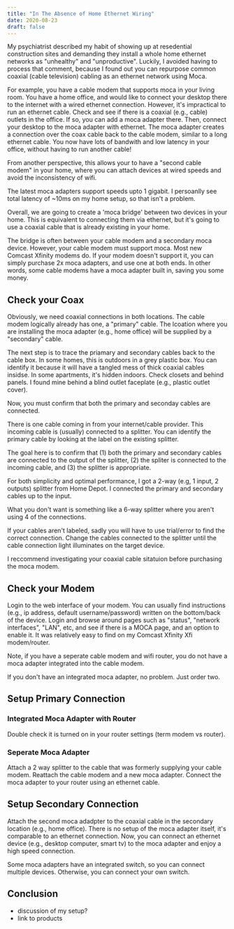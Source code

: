 ```yaml
---
title: "In The Absence of Home Ethernet Wiring"
date: 2020-08-23
draft: false
---
```


My psychiatrist described my habit of showing up at resedential construction sites and demanding they install a whole home ethernet networks as "unhealthy" and "unproductive". Luckily, I avoided having to process that comment, because I found out you can repurpose common coaxial (cable television) cabling as an ethernet network using Moca. 

For example, you have a cable modem that supports moca in your living room. You have a home office, and would like to connect your desktop there to the internet with a wired ethernet connection. However, it's impractical to run an ethernet cable. Check and see if there is a coaxial (e.g., cable) outlets in the office. If so, you can add a moca adapter there. Then, connect your desktop to the moca adapter with ethernet. The moca adapter creates a connection over the coax cable back to the cable modem, similar to a long ethernet cable. You now have lots of bandwith and low latency in your office, without having to run another cable!

From another perspective, this allows your to have a "second cable modem" in your home, where you can attach devices at wired speeds and avoid the inconsistency of wifi. 

The latest moca adapters support speeds upto 1 gigabit. I persoanlly see total latency of ~10ms on my home setup, so that isn't a problem. 

Overall, we are going to create a 'moca bridge' between two devices in your home. This is equivalent to connecting them via ethernet, but it's going to use a coaxial cable that is already existing in your home. 

The bridge is often between your cable modem and a secondary moca device. However, your cable modem must support moca. Most new Comcast Xfinity modems do. If your modem doesn't support it, you can simply purchase 2x moca adapters, and use one at both ends. In other words, some cable modems have a moca adapter built in, saving you some money. 

## Check your Coax

Obviously, we need coaxial connections in both locations. The cable modem logically already has one, a "primary" cable. The lcoation where you are installing the moca adapter (e.g., home office) will be supplied by a "secondary" cable. 

The next step is to trace the priamary and secondary cables back to the cable box. In some homes, this is outdoors in a grey plastic box. You can identify it because it will have a tangled mess of thick coaxial cables insidse. In some apartments, it's hidden indoors. Check closets and behind panels. I found mine behind a blind outlet faceplate (e.g., plastic outlet cover). 

Now, you must confirm that both the primary and seconday cables are connected. 

There is one cable coming in from your internet/cable provider. This incoming cable is (usually) connected to a splitter. You can identify the primary cable by looking at the label on the existing splitter. 

The goal here is to confirm that (1) both the primary and secondary cables are connected to the output of the splitter, (2) the spliter is connected to the incoming cable, and (3) the splitter is appropriate. 

For both simplicity and optimal performance, I got a 2-way (e.g, 1 input, 2 outputs) splitter from Home Depot. I connected the primary and secondary cables up to the input.

What you don't want is something like a 6-way splitter where you aren't using 4 of the connections. 

If your cables aren't labeled, sadly you will have to use trial/error to find the correct connection. Change the cables connected to the splitter until the cable connection light illuminates on the target device.

I reccommend investigating your coaxial cable sitatuion before purchasing the moca modem. 

## Check your Modem

Login to the web interface of your modem. You can usually find instructions (e.g., ip address, default username/password) written on the bottom/back of the device. Login and browse around pages such as "status", "network interfaces", "LAN", etc, and see if there is a MOCA page, and an option to enable it. It was relatively easy to find on my Comcast Xfinity Xfi modem/router. 

Note, if you have a seperate cable modem and wifi router, you do not have a moca adapter integrated into the cable modem. 

If you don't have an integrated moca adapter, no problem. Just order two. 

## Setup Primary Connection

### Integrated Moca Adapter with Router

Double check it is turned on in your router settings (term modem vs router). 

### Seperate Moca Adapter 

Attach a 2 way splitter to the cable that was formerly supplying your cable modem. Reattach the cable modem and a new moca adapter. Connect the moca adapter to your router using an ethernet cable.  

## Setup Secondary Connection

Attach the second moca adadpter to the coaxial cable in the secondary location (e.g., home office). There is no setup of the moca adapter itself, it's comparable to an ethernet connection.  Now, you can connect an ethernet device (e.g., desktop computer, smart tv) to the moca adapter and enjoy a high speed connection. 

Some moca adapters have an integrated switch, so you can connect multiple devices. Otherwise, you can connect your own switch. 

## Conclusion

- discussion of my setup?
- link to products
